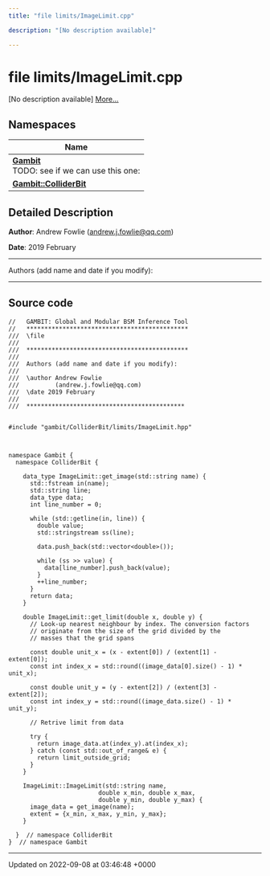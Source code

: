 ```yaml
---
title: "file limits/ImageLimit.cpp"

description: "[No description available]"

---
```


# file limits/ImageLimit.cpp

[No description available] [More...](#detailed-description)

## Namespaces

| Name           |
| -------------- |
| **[Gambit](/documentation/code/namespaces/namespacegambit/)** <br>TODO: see if we can use this one:  |
| **[Gambit::ColliderBit](/documentation/code/namespaces/namespacegambit_1_1colliderbit/)**  |

## Detailed Description


**Author**: Andrew Fowlie ([andrew.j.fowlie@qq.com](mailto:andrew.j.fowlie@qq.com)) 

**Date**: 2019 February



------------------

Authors (add name and date if you modify):



------------------




## Source code

```
//   GAMBIT: Global and Modular BSM Inference Tool
//   *********************************************
///  \file
///
///  *********************************************
///
///  Authors (add name and date if you modify):
///
///  \author Andrew Fowlie
///          (andrew.j.fowlie@qq.com)
///  \date 2019 February
///
///  ********************************************


#include "gambit/ColliderBit/limits/ImageLimit.hpp"



namespace Gambit {
  namespace ColliderBit {

    data_type ImageLimit::get_image(std::string name) {
      std::fstream in(name);
      std::string line;
      data_type data;
      int line_number = 0;

      while (std::getline(in, line)) {
        double value;
        std::stringstream ss(line);

        data.push_back(std::vector<double>());

        while (ss >> value) {
          data[line_number].push_back(value);
        }
        ++line_number;
      }
      return data;
    }

    double ImageLimit::get_limit(double x, double y) {
      // Look-up nearest neighbour by index. The conversion factors
      // originate from the size of the grid divided by the
      // masses that the grid spans

      const double unit_x = (x - extent[0]) / (extent[1] -  extent[0]);
      const int index_x = std::round((image_data[0].size() - 1) * unit_x);

      const double unit_y = (y - extent[2]) / (extent[3] -  extent[2]);
      const int index_y = std::round((image_data.size() - 1) * unit_y);

      // Retrive limit from data

      try {
        return image_data.at(index_y).at(index_x);
      } catch (const std::out_of_range& e) {
        return limit_outside_grid;
      }
    }

    ImageLimit::ImageLimit(std::string name,
                         double x_min, double x_max,
                         double y_min, double y_max) {
      image_data = get_image(name);
      extent = {x_min, x_max, y_min, y_max};
    }

  }  // namespace ColliderBit
}  // namespace Gambit
```


-------------------------------

Updated on 2022-09-08 at 03:46:48 +0000
